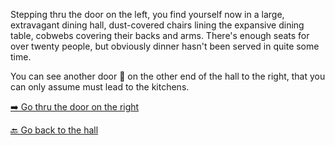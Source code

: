 Stepping thru the door on the left, you find yourself now in a large, extravagant dining hall, dust-covered chairs lining the expansive dining table, cobwebs covering their backs and arms. There's enough seats for over twenty people, but obviously dinner hasn't been served in quite some time.

You can see another door 🚪 on the other end of the hall to the right, that you can only assume must lead to the kitchens.


[➡️ Go thru the door on the right](4.md)

[🔙 Go back to the hall](2.md)
